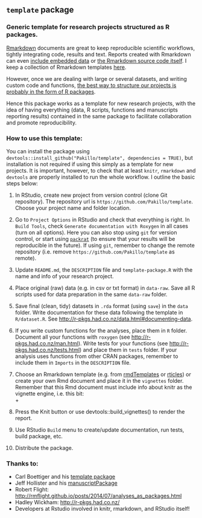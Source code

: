 ## `template` package

### Generic template for research projects structured as R packages.

[Rmarkdown](http://rmarkdown.rstudio.com/index.html) documents are great to keep 
reproducible scientific workflows, tightly integrating code, results and text. 
Reports created with Rmarkdown can even [include embedded data](http://bayesfactor.blogspot.com.es/2014/09/embedding-rdata-files-in-rmarkdown.html) or [the Rmarkdown source code itself](http://rpubs.com/ramnathv/including_rmd_source). I keep a collection of Rmarkdown templates [here](https://github.com/Pakillo/rmdTemplates).

However, once we are dealing with large or several datasets, and writing custom code and functions,
[the best way to structure our projects is probably in the form of R packages](http://rmflight.github.io/posts/2014/07/analyses_as_packages.html). 

Hence this package works as a template for new research projects, 
with the idea of having everything (data, R scripts, functions
and manuscripts reporting results) contained in the same package 
to facilitate collaboration and promote reproducibility.


### How to use this template:

You can install the package using `devtools::install_github("Pakillo/template", dependencies = TRUE)`, but installation is not required if using this simply as a template for new projects. It is important, however, to check that at least `knitr`, `rmarkdown` and `devtools` are properly installed to run the whole workflow. I outline the basic steps below:


1. In RStudio, create new project from version control (clone Git repository). The repository url is `https://github.com/Pakillo/template`. Choose your project name and folder location.

2. Go to `Project Options` in RStudio and check that everything is right. In `Build Tools`, check `Generate documentation with Roxygen` in all cases (turn on all options). Here you can also stop using `git` for version control, or start using [`packrat`](http://rstudio.github.io/packrat/) (to ensure that your results will be reproducible in the future). If using `git`, remember to change the remote repository (i.e. remove `https://github.com/Pakillo/template` as remote).

3. Update `README.md`, the `DESCRIPTION` file and `template-package.R` with the name and info of your research project.  

4. Place original (raw) data (e.g. in csv or txt format) in `data-raw`. Save all R scripts used for data preparation in the same `data-raw` folder.

5. Save final (clean, tidy) datasets in `.rda` format (using `save`) in the `data` folder.
Write documentation for these data following the template in `R/dataset.R`. See http://r-pkgs.had.co.nz/data.html#documenting-data.

6. If you write custom functions for the analyses, place them in `R` folder. 
Document all your functions with `roxygen` (see http://r-pkgs.had.co.nz/man.html). 
Write tests for your functions (see http://r-pkgs.had.co.nz/tests.html) and place them in `tests` folder.
If your analysis uses functions from other CRAN packages, remember to include them in `Imports` in the `DESCRIPTION` file.

7. Choose an Rmarkdown template (e.g. from [rmdTemplates](https://github.com/Pakillo/rmdTemplates) or [rticles](https://github.com/rstudio/rticles)) or create your own Rmd document and place it in the `vignettes` folder. Remember that this Rmd document must include info about knitr as the vignette engine, i.e. this bit:  
+<!--  
+%\VignetteEngine{knitr}  
+%\VignetteIndexEntry{Vignette title}  
+-->  

8. Press the Knit button or use devtools::build_vignettes() to render the report.

9. Use RStudio `Build` menu to create/update documentation, run tests, build package, etc.

10. Distribute the package.



### Thanks to:

* Carl Boettiger and his [template package](https://github.com/cboettig/template)
* Jeff Hollister and his [manuscriptPackage](https://github.com/jhollist/manuscriptPackage)
* Robert Flight: http://rmflight.github.io/posts/2014/07/analyses_as_packages.html
* Hadley Wickham: http://r-pkgs.had.co.nz/
* Developers at Rstudio involved in knitr, rmarkdown, and RStudio itself!


